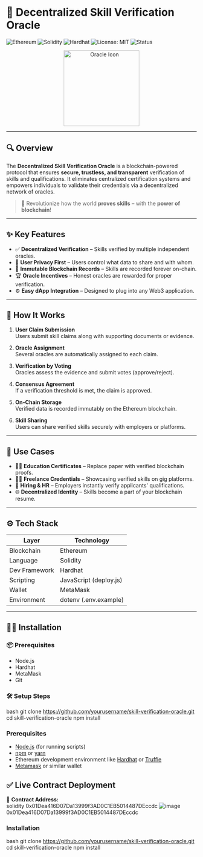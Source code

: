 # 🚀 Decentralized Skill Verification Oracle

![Ethereum](https://img.shields.io/badge/Ethereum-Mainnet-blueviolet?style=for-the-badge&logo=ethereum)
![Solidity](https://img.shields.io/badge/Solidity-Smart_Contract-black?style=for-the-badge&logo=solidity)
![Hardhat](https://img.shields.io/badge/Built_With-Hardhat-yellow?style=for-the-badge&logo=hardhat)
![License: MIT](https://img.shields.io/badge/License-MIT-green?style=for-the-badge)
![Status](https://img.shields.io/badge/Project-Active-brightgreen?style=for-the-badge)

<p align="center">
  <img src="https://img.icons8.com/clouds/500/000000/oracle.png" alt="Oracle Icon" width="200"/>
</p>

---

## 🔍 Overview

The **Decentralized Skill Verification Oracle** is a blockchain-powered protocol that ensures **secure, trustless, and transparent** verification of skills and qualifications. It eliminates centralized certification systems and empowers individuals to validate their credentials via a decentralized network of oracles.

> 🌟 Revolutionize how the world **proves skills** – with the **power of blockchain**!

---

## ✨ Key Features

- ✅ **Decentralized Verification** – Skills verified by multiple independent oracles.
- 🔐 **User Privacy First** – Users control what data to share and with whom.
- 🔗 **Immutable Blockchain Records** – Skills are recorded forever on-chain.
- 🏆 **Oracle Incentives** – Honest oracles are rewarded for proper verification.
- ⚙️ **Easy dApp Integration** – Designed to plug into any Web3 application.

---

## 🧠 How It Works

1. **User Claim Submission**  
   Users submit skill claims along with supporting documents or evidence.

2. **Oracle Assignment**  
   Several oracles are automatically assigned to each claim.

3. **Verification by Voting**  
   Oracles assess the evidence and submit votes (approve/reject).

4. **Consensus Agreement**  
   If a verification threshold is met, the claim is approved.

5. **On-Chain Storage**  
   Verified data is recorded immutably on the Ethereum blockchain.

6. **Skill Sharing**  
   Users can share verified skills securely with employers or platforms.

---

## 🎯 Use Cases

- 🧑‍🎓 **Education Certificates** – Replace paper with verified blockchain proofs.
- 🧑‍💻 **Freelance Credentials** – Showcasing verified skills on gig platforms.
- 🏢 **Hiring & HR** – Employers instantly verify applicants' qualifications.
- 🌐 **Decentralized Identity** – Skills become a part of your blockchain resume.

---

## ⚙️ Tech Stack

| Layer         | Technology                  |
|---------------|-----------------------------|
| Blockchain    | Ethereum                    |
| Language      | Solidity                    |
| Dev Framework | Hardhat                     |
| Scripting     | JavaScript (deploy.js)      |
| Wallet        | MetaMask                    |
| Environment   | dotenv (.env.example)       |

---

## 🧑‍💻 Installation

### 📦 Prerequisites

- Node.js
- Hardhat
- MetaMask
- Git

### 🛠️ Setup Steps

bash
git clone https://github.com/yourusername/skill-verification-oracle.git
cd skill-verification-oracle
npm install

### Prerequisites

- [Node.js](https://nodejs.org/) (for running scripts)
- [npm](https://www.npmjs.com/) or [yarn](https://yarnpkg.com/)
- Ethereum development environment like [Hardhat](https://hardhat.org/) or [Truffle](https://trufflesuite.com/)
- [Metamask](https://metamask.io/) or similar wallet
  

## ✅ Live Contract Deployment

🧾 **Contract Address:**  
solidity
0x01Dea416D07Da13999f3AD0C1EB5014487DEccdc
![image](https://github.com/user-attachments/assets/0d53ce52-deda-4285-9832-c15afb102864)
0x01Dea416D07Da13999f3AD0C1EB5014487DEccdc

### Installation
bash
git clone https://github.com/yourusername/skill-verification-oracle.git
cd skill-verification-oracle
npm install



